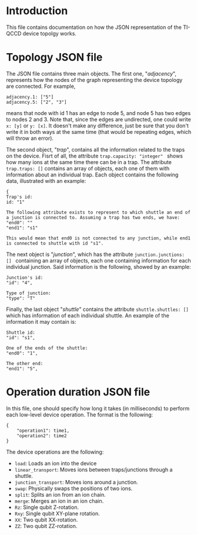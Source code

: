 # Introduction
This file contains documentation on how the JSON representation of the TI-QCCD device topolgy works.

# Topology JSON file
The JSON file contains three main objects. The first one, "_adjacency_", represents how the nodes of the graph representing the device topology are connected. For example, 
```
adjacency.1: ["5"]
adjacency.5: ["2", "3"]
```
means that node with id $1$ has an edge to node $5$, and node $5$ has two edges to nodes $2$ and $3$. Note that, since the edges are undirected, one could write `x: [y]` or `y: [x]`. It doesn't make any difference, just be sure that you don't write it in both ways at the same time (that would be repeating edges, which will throw an error).

The second object, "_trap_", contains all the information related to the traps on the device. Fisrt of all, the attribute ```trap.capacity: "integer" ``` shows how many ions at the same time there can be in a trap. The attribute ``` trap.traps: []``` contains an array of objects, each one of them with information about an individual trap. Each object contains the following data, illustrated with an example:
```
{
Trap's id:
id: "1"

The following attribute exists to represent to which shuttle an end of a junction is connected to. Assuming a trap has two ends, we have:
"end0": ""
"end1": "s1"

This would mean that end0 is not connected to any junction, while end1 is connected to shuttle with id "s1".
```

The next object is "_junction_", which has the attribute ```junction.junctions: [] ``` containing an array of objects, each one containing information for each individual junction. Said information is the following, showed by an example:
```
Junction's id:
"id": "4",

Type of junction:
"type": "T"
```

Finally, the last object "_shuttle_" contains the attribute ```shuttle.shuttles: [] ``` which has information of each individual shuttle. An example of the information it may contain is:
```
Shuttle id:
"id": "s1",

One of the ends of the shuttle:
"end0": "1",

The other end:
"end1": "5",
```

# Operation duration JSON file
In this file, one should specify how long it takes (in milliseconds) to perform each low-level device operation. The format is the following:
```
{
    "operation1": time1,
    "operation2": time2
}
```
The device operations are the following:
* ```load```: Loads an ion into the device
* ```linear_transport```: Moves ions between traps/junctions through a shuttle.
* ```junction_transport```: Moves ions around a junction.
* ```swap```: Physically swaps the positions of two ions.
* ```split```: Splits an ion from an ion chain.
* ```merge```: Merges an ion in an ion chain.
* ```Rz```: Single qubit Z-rotation.
* ```Rxy```: Single qubit XY-plane rotation.
* ```XX```: Two qubit XX-rotation.
* ```ZZ```: Two qubit ZZ-rotation.
